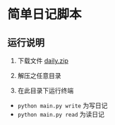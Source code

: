# 简单日记脚本

## 运行说明

1. 下载文件 [daily.zip](https://github.com/wzzlj/OMOOC2py/raw/master/_src/om2py0w/0wex1/daily.zip)

2. 解压之任意目录

3. 在此目录下运行终端
- `python main.py write` 为写日记
- `python main.py read` 为读日记
